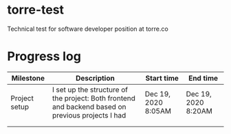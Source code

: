 # torre-test
Technical test for software developer position at torre.co

# Progress log
 Milestone | Description | Start time | End time |
|-|-|-|-|
| Project setup | I set up the structure of the project: Both frontend and backend based on previous projects I had | Dec 19, 2020 8:05AM | Dec 19, 2020 8:20AM |
|  |  |  |  |
|  |  |  |  |